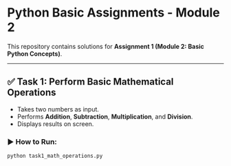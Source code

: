 # Python Basic Assignments - Module 2

This repository contains solutions for **Assignment 1 (Module 2: Basic Python Concepts)**.

---

## ✅ Task 1: Perform Basic Mathematical Operations
- Takes two numbers as input.
- Performs **Addition**, **Subtraction**, **Multiplication**, and **Division**.
- Displays results on screen.

### ▶ How to Run:
```bash
python task1_math_operations.py

